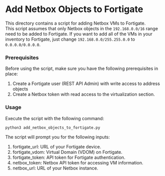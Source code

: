 # Add Netbox Objects to Fortigate

This directory contains a script for adding Netbox VMs to Fortigate.  
This script assumes that only Netbox objects in the `192.168.0.0/16` range need to be added to Fortigate. If you want to add all of the VMs in your inventory to Fortigate, just change `192.168.0.0/255.255.0.0` to `0.0.0.0/0.0.0.0`.

### Prerequisites
Before using the script, make sure you have the following prerequisites in place:  
1. Create a Fortigate user (REST API Admin) with write access to address objects
2. Create a Netbox token with read access to the virtualization section.

### Usage

Execute the script with the following command:   

```bash
python3 add_netbox_objects_to_fortigate.py
```
The script will prompt you for the following inputs:
1. fortigate_url: URL of your Fortigate device.
2. fortigate_vdom: Virtual Domain (VDOM) on Fortigate.
3. fortigate_token: API token for Fortigate authentication.
4. netbox_token: Netbox API token for accessing VM information.
5. netbox_url: URL of your Netbox instance.


